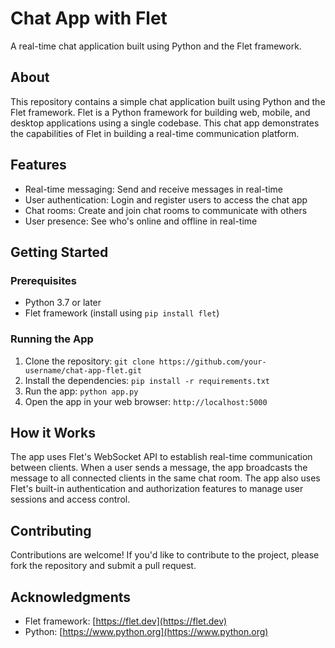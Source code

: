 # Chat App with Flet

A real-time chat application built using Python and the Flet framework.

## About

This repository contains a simple chat application built using Python and the Flet framework. Flet is a Python framework for building web, mobile, and desktop applications using a single codebase. This chat app demonstrates the capabilities of Flet in building a real-time communication platform.

## Features

* Real-time messaging: Send and receive messages in real-time
* User authentication: Login and register users to access the chat app
* Chat rooms: Create and join chat rooms to communicate with others
* User presence: See who's online and offline in real-time

## Getting Started

### Prerequisites

* Python 3.7 or later
* Flet framework (install using `pip install flet`)

### Running the App

1. Clone the repository: `git clone https://github.com/your-username/chat-app-flet.git`
2. Install the dependencies: `pip install -r requirements.txt`
3. Run the app: `python app.py`
4. Open the app in your web browser: `http://localhost:5000`

## How it Works

The app uses Flet's WebSocket API to establish real-time communication between clients. When a user sends a message, the app broadcasts the message to all connected clients in the same chat room. The app also uses Flet's built-in authentication and authorization features to manage user sessions and access control.

## Contributing

Contributions are welcome! If you'd like to contribute to the project, please fork the repository and submit a pull request.

## Acknowledgments

* Flet framework: [https://flet.dev](https://flet.dev)
* Python: [https://www.python.org](https://www.python.org)
